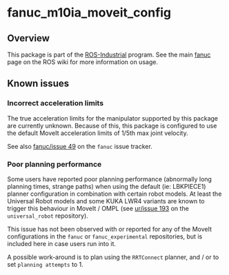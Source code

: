 # fanuc_m10ia_moveit_config

## Overview

This package is part of the [ROS-Industrial][] program. See the main [fanuc][]
page on the ROS wiki for more information on usage.

## Known issues

### Incorrect acceleration limits

The true acceleration limits for the manipulator supported by this package are
currently unknown. Because of this, this package is configured to use the
default MoveIt acceleration limits of 1/5th max joint velocity.

See also [fanuc/issue 49][] on the `fanuc` issue tracker.

### Poor planning performance

Some users have reported poor planning performance (abnormally long planning
times, strange paths) when using the default (ie: LBKPIECE1) planner
configuration in combination with certain robot models. At least the Universal
Robot models and some KUKA LWR4 variants are known to trigger this behaviour in
MoveIt / OMPL (see [ur/issue 193][] on the `universal_robot` repository).

This issue has not been observed with or reported for any of the MoveIt
configurations in the `fanuc` or `fanuc_experimental` repositories, but is
included here in case users run into it.

A possible work-around is to plan using the `RRTConnect` planner, and / or to
set `planning attempts` to 1.



[ROS-Industrial]: http://wiki.ros.org/Industrial
[fanuc]: http://wiki.ros.org/fanuc
[fanuc/issue 49]: https://github.com/ros-industrial/fanuc/issues/49
[ur/issue 193]: https://github.com/ros-industrial/universal_robot/issues/193
